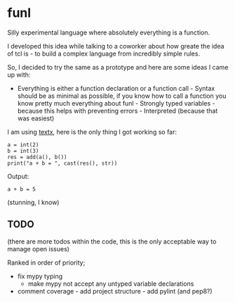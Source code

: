 # funl

Silly experimental language where absolutely everything is a function.

I developed this idea while talking to a coworker about how greate the idea
of tcl is - to build a complex language from incredibly simple rules.

So, I decided to try the same as a prototype and here are some ideas I came
up with:

- Everything is either a function declaration or a function call - Syntax
should be as minimal as possible, if you know how to call a function you
know pretty much everything about funl - Strongly typed variables - because
this helps with preventing errors - Interpreted (because that was easiest)

I am using [textx](https://pypi.org/project/textX/), here is the only thing
I got working so far:

```
a = int(2)
b = int(3)
res = add(a(), b())
print("a + b = ", cast(res(), str))
```

Output:

``` a + b = 5 ```

(stunning, I know)

## TODO

(there are more todos within the code, this is the only acceptable way to
manage open issues)

Ranked in order of priority;

- fix mypy typing
    - make mypy not accept any untyped variable declarations
- comment coverage - add project structure - add pylint (and pep8?)
